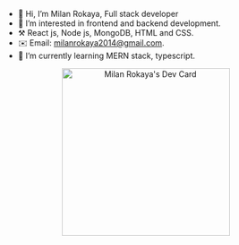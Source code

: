 - 👋 Hi, I’m Milan Rokaya, Full stack developer
- 👀 I’m interested in frontend and backend development.
- ⚒️ React js, Node js, MongoDB, HTML and CSS.
- ✉️ Email: milanrokaya2014@gmail.com.
- 🌱 I’m currently learning MERN stack, typescript.

<a href="https://app.daily.dev/milan0827" style="display: block; text-align: center; width: 100%"><img src="https://api.daily.dev/devcards/5a13e942a7264ceb9e0336c71676ed4e.png?r=jtc" width="300" alt="Milan Rokaya's Dev Card"/></a>
<!---
milan0827/milan0827 is a ✨ special ✨ repository because its `README.md` (this file) appears on your GitHub profile.
You can click the Preview link to take a look at your changes.
--->
